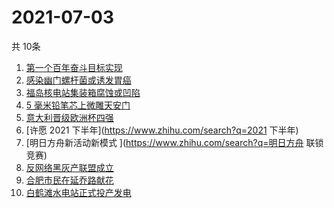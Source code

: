 # 2021-07-03
  共 10条

  <!-- BEGIN -->
  <!-- 最后更新时间:Sat Jul 03 2021 12:14:51 GMT+0000 (Coordinated Universal Time) -->
  1. [第一个百年奋斗目标实现](https://www.zhihu.com/search?q=百年奋斗目标)
1. [感染幽门螺杆菌或诱发胃癌](https://www.zhihu.com/search?q=幽门螺杆菌)
1. [福岛核电站集装箱腐蚀或凹陷](https://www.zhihu.com/search?q=福岛核电站)
1. [5 毫米铅笔芯上微雕天安门](https://www.zhihu.com/search?q=微雕天安门)
1. [意大利晋级欧洲杯四强](https://www.zhihu.com/search?q=意大利队)
1. [许愿 2021 下半年](https://www.zhihu.com/search?q=2021 下半年)
1. [明日方舟新活动新模式 ](https://www.zhihu.com/search?q=明日方舟 联锁竞赛)
1. [反网络黑灰产联盟成立 ](https://www.zhihu.com/search?q=TapTap)
1. [合肥市民在延乔路献花](https://www.zhihu.com/search?q=合肥延乔路)
1. [白鹤滩水电站正式投产发电](https://www.zhihu.com/search?q=白鹤滩水电站)
  <!-- END -->
  